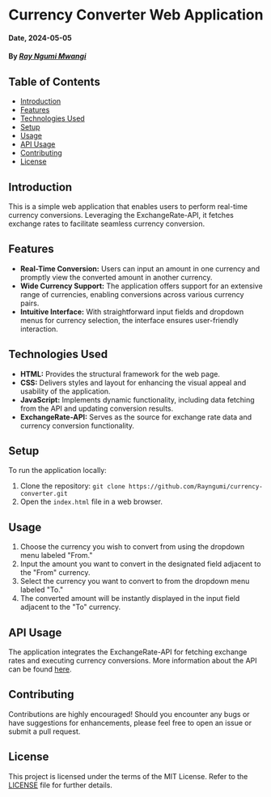 # Currency Converter Web Application

#### Date, 2024-05-05

#### By *[Ray Ngumi Mwangi](https://github.com/Rayngumi)*

## Table of Contents

- [Introduction](#introduction)
- [Features](#features)
- [Technologies Used](#technologies-used)
- [Setup](#setup)
- [Usage](#usage)
- [API Usage](#api-usage)
- [Contributing](#contributing)
- [License](#license)

## Introduction

This is a simple web application that enables users to perform real-time currency conversions. Leveraging the ExchangeRate-API, it fetches exchange rates to facilitate seamless currency conversion.

## Features

- **Real-Time Conversion:** Users can input an amount in one currency and promptly view the converted amount in another currency.
- **Wide Currency Support:** The application offers support for an extensive range of currencies, enabling conversions across various currency pairs.
- **Intuitive Interface:** With straightforward input fields and dropdown menus for currency selection, the interface ensures user-friendly interaction.

## Technologies Used

- **HTML:** Provides the structural framework for the web page.
- **CSS:** Delivers styles and layout for enhancing the visual appeal and usability of the application.
- **JavaScript:** Implements dynamic functionality, including data fetching from the API and updating conversion results.
- **ExchangeRate-API:** Serves as the source for exchange rate data and currency conversion functionality.

## Setup

To run the application locally:

1. Clone the repository: `git clone https://github.com/Rayngumi/currency-converter.git`
2. Open the `index.html` file in a web browser.

## Usage

1. Choose the currency you wish to convert from using the dropdown menu labeled "From."
2. Input the amount you want to convert in the designated field adjacent to the "From" currency.
3. Select the currency you want to convert to from the dropdown menu labeled "To."
4. The converted amount will be instantly displayed in the input field adjacent to the "To" currency.

## API Usage

The application integrates the ExchangeRate-API for fetching exchange rates and executing currency conversions. More information about the API can be found [here](https://www.exchangerate-api.com/).

## Contributing

Contributions are highly encouraged! Should you encounter any bugs or have suggestions for enhancements, please feel free to open an issue or submit a pull request.

## License

This project is licensed under the terms of the MIT License. Refer to the [LICENSE](LICENSE) file for further details.
